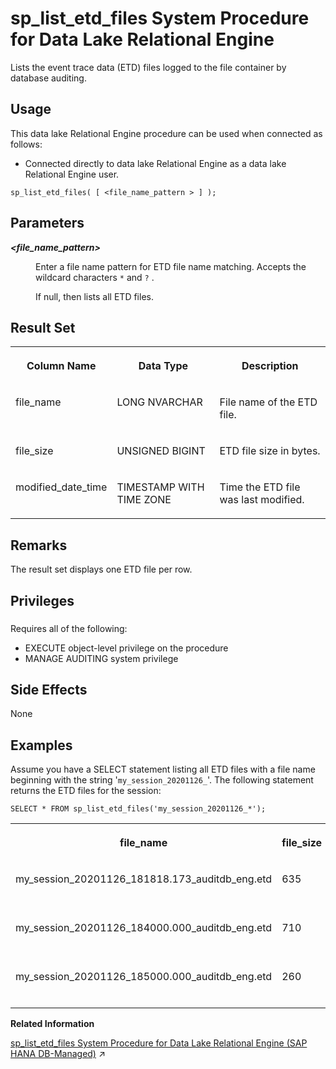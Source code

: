 <!-- loio5f0eb4a9f1734b6d9ef6661867578898 -->

# sp\_list\_etd\_files System Procedure for Data Lake Relational Engine

Lists the event trace data \(ETD\) files logged to the file container by database auditing.



<a name="loio5f0eb4a9f1734b6d9ef6661867578898__section_p4t_vqn_14b"/>

## Usage

This data lake Relational Engine procedure can be used when connected as follows:

-   Connected directly to data lake Relational Engine as a data lake Relational Engine user.



```
sp_list_etd_files( [ <file_name_pattern > ] );
```



<a name="loio5f0eb4a9f1734b6d9ef6661867578898__sp_list_etd_files_parm1"/>

## Parameters


<dl>
<dt><b>

*<file\_name\_pattern\>* 

</b></dt>
<dd>

Enter a file name pattern for ETD file name matching. Accepts the wildcard characters `*` and `?` .

If null, then lists all ETD files.



</dd>
</dl>



<a name="loio5f0eb4a9f1734b6d9ef6661867578898__sp_list_etd_files_Output1"/>

## Result Set


<table>
<tr>
<th valign="top">

Column Name

</th>
<th valign="top">

Data Type

</th>
<th valign="top">

Description

</th>
</tr>
<tr>
<td valign="top">

file\_name

</td>
<td valign="top">

LONG NVARCHAR

</td>
<td valign="top">

File name of the ETD file.

</td>
</tr>
<tr>
<td valign="top">

file\_size

</td>
<td valign="top">

UNSIGNED BIGINT

</td>
<td valign="top">

ETD file size in bytes.

</td>
</tr>
<tr>
<td valign="top">

modified\_date\_time

</td>
<td valign="top">

TIMESTAMP WITH TIME ZONE

</td>
<td valign="top">

Time the ETD file was last modified.

</td>
</tr>
</table>



<a name="loio5f0eb4a9f1734b6d9ef6661867578898__sp_list_etd_files_remarks1"/>

## Remarks

The result set displays one ETD file per row.



<a name="loio5f0eb4a9f1734b6d9ef6661867578898__sp_list_etd_files_priv1"/>

## Privileges



### 

Requires all of the following:

-   EXECUTE object-level privilege on the procedure
-   MANAGE AUDITING system privilege



<a name="loio5f0eb4a9f1734b6d9ef6661867578898__sp_list_etd_files_sideeffects1"/>

## Side Effects

None



<a name="loio5f0eb4a9f1734b6d9ef6661867578898__sp_list_etd_files_example1"/>

## Examples

Assume you have a SELECT statement listing all ETD files with a file name beginning with the string '`my_session_20201126_`'. The following statement returns the ETD files for the session:

```
SELECT * FROM sp_list_etd_files('my_session_20201126_*');
```


<table>
<tr>
<th valign="top">

file\_name

</th>
<th valign="top">

file\_size

</th>
<th valign="top">

modified\_date\_time

</th>
</tr>
<tr>
<td valign="top">

my\_session\_20201126\_181818.173\_auditdb\_eng.etd

</td>
<td valign="top">

635

</td>
<td valign="top">

2023-08-13 18:40:21.000+00:00

</td>
</tr>
<tr>
<td valign="top">

my\_session\_20201126\_184000.000\_auditdb\_eng.etd

</td>
<td valign="top">

710

</td>
<td valign="top">

2023-08-26 18:50:52.000+00:00

</td>
</tr>
<tr>
<td valign="top">

my\_session\_20201126\_185000.000\_auditdb\_eng.etd

</td>
<td valign="top">

260

</td>
<td valign="top">

2023-09-26 18:50:52.000+00:00

</td>
</tr>
</table>

**Related Information**  


[sp_list_etd_files System Procedure for Data Lake Relational Engine (SAP HANA DB-Managed)](https://help.sap.com/viewer/a898e08b84f21015969fa437e89860c8/2023_4_QRC/en-US/0f76c8361cd84a2b8b35f74382b9265f.html "Lists the event trace data (ETD) files logged to the file container by database auditing.") :arrow_upper_right:

